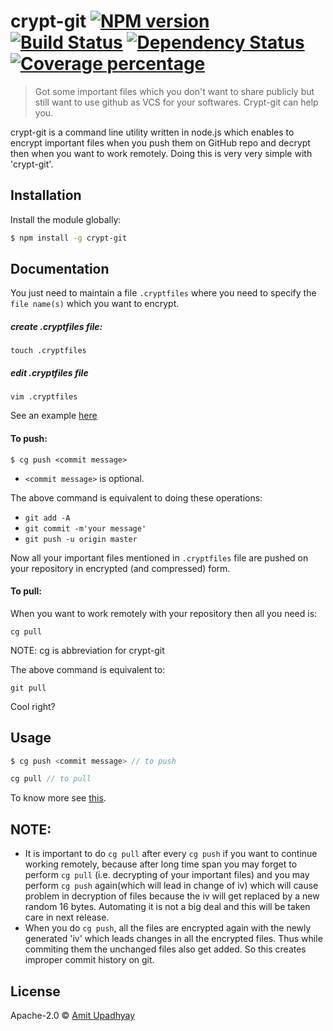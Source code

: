 # crypt-git [![NPM version][npm-image]][npm-url] [![Build Status][travis-image]][travis-url] [![Dependency Status][daviddm-image]][daviddm-url] [![Coverage percentage][coveralls-image]][coveralls-url]
> Got some important files which you don't want to share publicly but still want to use github as VCS for your softwares. Crypt-git can help you.


crypt-git is a command line utility written in node.js which enables to encrypt important files when you push them on GitHub repo and decrypt then when you want to work remotely. Doing this is very very simple with 'crypt-git'.

## Installation

Install the module globally:

```sh
$ npm install -g crypt-git
```

## Documentation

You just need to maintain a file `.cryptfiles` where you need to specify the `file name(s)` which you want to encrypt.

##### create .cryptfiles file:
`touch .cryptfiles`

##### edit .cryptfiles file
`vim .cryptfiles`

See an example [here](https://github.com/amit-upadhyay-IT/crypt-git/blob/master/.cryptfiles)


#### To push:
```
$ cg push <commit message>
```

- `<commit message>` is optional.

The above command is equivalent to doing these operations:

- `git add -A`
- `git commit -m'your message'`
- `git push -u origin master`

Now all your important files mentioned in `.cryptfiles` file are pushed on your repository in encrypted (and compressed) form.

#### To pull:

When you want to work remotely with your repository then all you need is:
```
cg pull
```
NOTE: cg is abbreviation for crypt-git

The above command is equivalent to:
```
git pull
```

Cool right?

## Usage

```js
$ cg push <commit message> // to push

cg pull // to pull
```
To know more see [this](https://github.com/amit-upadhyay-IT/crypt-git#documentation).


## NOTE:

- It is important to do `cg pull` after every `cg push` if you want to continue working remotely, because after long time span you may forget to perform `cg pull` (i.e. decrypting of your important files) and you may perform `cg push` again(which will lead in change of iv) which will cause problem in decryption of files because the iv will get replaced by a new random 16 bytes. Automating it is not a big deal and this will be taken care in next release.
- When you do `cg push`, all the files are encrypted again with the newly generated 'iv' which leads changes in all the encrypted files. Thus while commiting them the unchanged files also get added. So this creates improper commit history on git.


## License

Apache-2.0 © [Amit Upadhyay](https://github.com/amit-upadhyay-IT)


[npm-image]: https://badge.fury.io/js/crypt-git.svg
[npm-url]: https://npmjs.org/package/crypt-git
[travis-image]: https://travis-ci.org/amit-upadhyay-it/crypt-git.svg?branch=master
[travis-url]: https://travis-ci.org/amit-upadhyay-it/crypt-git
[daviddm-image]: https://david-dm.org/amit-upadhyay-it/crypt-git.svg?theme=shields.io
[daviddm-url]: https://david-dm.org/amit-upadhyay-it/crypt-git
[coveralls-image]: https://coveralls.io/repos/amit-upadhyay-it/crypt-git/badge.svg
[coveralls-url]: https://coveralls.io/r/amit-upadhyay-it/crypt-git
